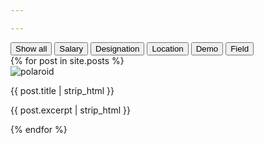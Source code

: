 ```yaml
---

---
```


<html>

<head>
<script src="http://code.jquery.com/jquery-1.11.3.min.js"></script>
<script src="https://ajax.googleapis.com/ajax/libs/jquery/1.11.3/jquery.min.js"></script>
<script src="https://cdnjs.cloudflare.com/ajax/libs/jquery.isotope/2.2.1/isotope.pkgd.js"></script>
<link href='http://fonts.googleapis.com/css?family=PT+Sans+Narrow' rel='stylesheet' type='text/css'>
<link rel="stylesheet" type="text/css" href="element.css">
</head>
<body>

<div class="button-group filters-button-group">
  <button class="button is-checked" data-filter="*">Show all</button>
  <button class="button" data-filter=".salary">Salary</button>
  <button class="button" data-filter=".designation">Designation</button>
  <button class="button" data-filter=".location">Location</button>
  <button class="button" data-filter=".demo">Demo</button>
  <button class="button" data-filter=".field">Field</button>
</div>


<div class="grid">
{% for post in site.posts %}
  <div class="grid-item {{ post.tags | join: " " }}">
   <div id="front" class="front">
   <a class="alink"><img class="plot" src="{{ site.url }}/images/{{ post.plot }}" alt="polaroid" /></a>
   
   <div class="imgTitle" id="imgtitle">
   <a class="alink"><p>{{ post.title | strip_html }}</p></a>
   </div>

   <div class="back" id="back">
   <a style="text-decoration:none;" href="{{site.url}}/{{ post.url }}"><p>{{ post.excerpt | strip_html }}</p></a>
   </div>
   
   </div>
   </div>
  {% endfor %}
</div>
</body>

<script>

// external js: isotope.pkgd.js


$( function() {
  // init Isotope
  var $grid = $('.grid').isotope({
    itemSelector: '.grid-item',
    layoutMode: 'fitRows'
  });
  // filter functions
  var filterFns = {
    // show if number is greater than 50
    numberGreaterThan50: function() {
      var number = $(this).find('.number').text();
      return parseInt( number, 10 ) > 50;
    },
    // show if name ends with -ium
    ium: function() {
      var name = $(this).find('.name').text();
      return name.match( /ium$/ );
    }
  };
  // bind filter button click
  $('.filters-button-group').on( 'click', 'button', function() {
    var filterValue = $( this ).attr('data-filter');
    // use filterFn if matches value
    filterValue = filterFns[ filterValue ] || filterValue;
    $grid.isotope({ filter: filterValue });
  });
  // change is-checked class on buttons
  $('.button-group').each( function( i, buttonGroup ) {
    var $buttonGroup = $( buttonGroup );
    $buttonGroup.on( 'click', 'button', function() {
      $buttonGroup.find('.is-checked').removeClass('is-checked');
      $( this ).addClass('is-checked');
    });
  });
  
}); 


</script> 

<script>

$(".front>a").click(function(){
    alert("hmm");
    $(this).siblings("#imgtitle").toggle();
    $(this).siblings("#back").toggle();

    
});

$(".imgTitle>a").click(function(){
    alert("hmm2");
    $(this).parent().toggle();
    $(this).parent().siblings("#back").toggle();

    
});

</script


</html>